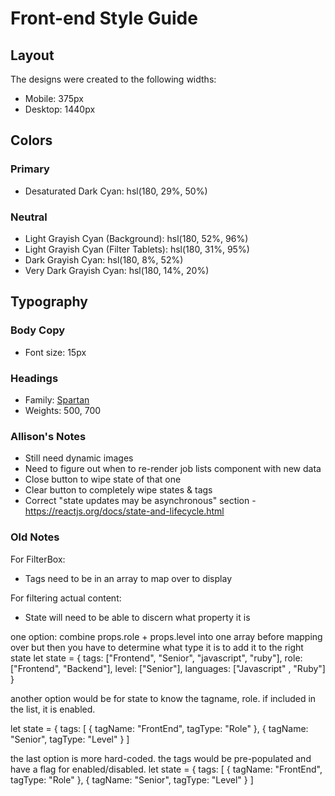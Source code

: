 # Front-end Style Guide

## Layout

The designs were created to the following widths:

- Mobile: 375px
- Desktop: 1440px

## Colors

### Primary

- Desaturated Dark Cyan: hsl(180, 29%, 50%)

### Neutral

- Light Grayish Cyan (Background): hsl(180, 52%, 96%)
- Light Grayish Cyan (Filter Tablets): hsl(180, 31%, 95%)
- Dark Grayish Cyan: hsl(180, 8%, 52%)
- Very Dark Grayish Cyan: hsl(180, 14%, 20%)

## Typography

### Body Copy

- Font size: 15px

### Headings

- Family: [Spartan](https://fonts.google.com/specimen/Spartan)
- Weights: 500, 700

### Allison's Notes
- Still need dynamic images
- Need to figure out when to re-render job lists component with new data
- Close button to wipe state of that one
- Clear button to completely wipe states & tags
- Correct "state updates may be asynchronous" section - https://reactjs.org/docs/state-and-lifecycle.html

###  Old Notes
For FilterBox:
- Tags need to be in an array to map over to display

For filtering actual content:
- State will need to be able to discern what property it is

one option:
combine props.role + props.level into one array before mapping over
but then you have to determine what type it is to add it to the right state
let state = {
  tags: ["Frontend", "Senior", "javascript", "ruby"],
  role: ["Frontend", "Backend"],
  level: ["Senior"],
  languages: ["Javascript" , "Ruby"]
}

another option would be for state to know the tagname, role. if included in the list, it is enabled.

let state = {
  tags: [
    {
      tagName: "FrontEnd",
      tagType: "Role"
    },
    {
      tagName: "Senior",
      tagType: "Level"
    }
  ]

the last option is more hard-coded. the tags would be pre-populated and have a flag for enabled/disabled.
let state = {
  tags: [
    {
      tagName: "FrontEnd",
      tagType: "Role"
    },
    {
      tagName: "Senior",
      tagType: "Level"
    }
  ]
